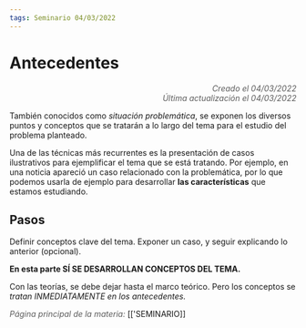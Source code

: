 ```yaml
---
tags: Seminario 04/03/2022
---
```


# Antecedentes
<div style="text-align: right; opacity: 0.7; font-style: italic;">Creado el 04/03/2022</div>
<div style="text-align: right; opacity: 0.7; font-style: italic;">Última actualización el 04/03/2022</div>

También conocidos como *situación problemática*, se exponen los diversos puntos y conceptos que se tratarán a lo largo del tema para el estudio del problema planteado.

Una de las técnicas más recurrentes es la presentación de casos ilustrativos para ejemplificar el tema que se está tratando.
Por ejemplo, en una noticia apareció un caso relacionado con la problemática, por lo que podemos usarla de ejemplo para desarrollar **las características** que estamos estudiando.

## Pasos

Definir conceptos clave del tema.
Exponer un caso, y seguir explicando lo anterior (opcional).

**En esta parte SÍ SE DESARROLLAN CONCEPTOS DEL TEMA.**

Con las teorías, se debe dejar hasta el marco teórico. Pero los conceptos se *tratan INMEDIATAMENTE en los antecedentes.*

<span style="opacity: 0.7; font-style: italic;">Página principal de la materia:</span> [['SEMINARIO]]
